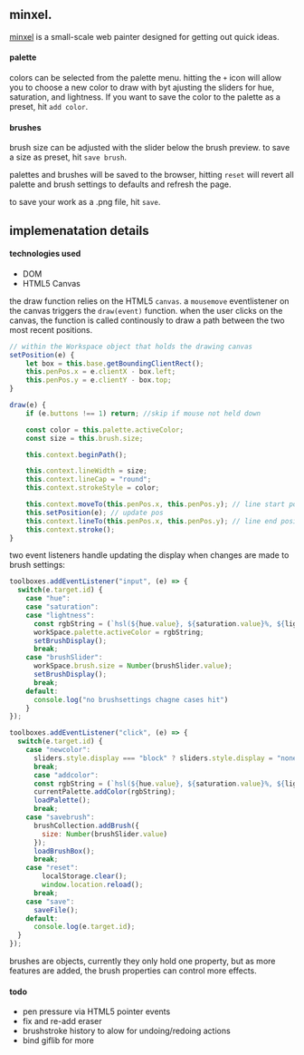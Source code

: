 ## minxel.

[minxel](https://cyan-oj.github.io/minxel_vanilla/) is a small-scale web painter designed for getting out quick ideas.

#### palette
colors can be selected from the palette menu. hitting the `+` icon will allow you to choose a new color to draw with byt ajusting the sliders for hue, saturation, and lightness. If you want to save the color to the palette as a preset, hit `add color`.

#### brushes
brush size can be adjusted with the slider below the brush preview. to save a size as preset, hit `save brush`.

palettes and brushes will be saved to the browser, hitting `reset` will revert all palette and brush settings to defaults and refresh the page.

to save your work as a .png file, hit `save`.

## implemenatation details

#### technologies used
- DOM
- HTML5 Canvas

the draw function relies on the HTML5 `canvas`. a `mousemove` eventlistener on the canvas triggers the `draw(event)` function. when the user clicks on the canvas, the function is called continously to draw a path between the two most recent positions.

```javascript
// within the Workspace object that holds the drawing canvas
setPosition(e) {
	let box = this.base.getBoundingClientRect();
	this.penPos.x = e.clientX - box.left;
	this.penPos.y = e.clientY - box.top;
}

draw(e) {
	if (e.buttons !== 1) return; //skip if mouse not held down

	const color = this.palette.activeColor;
	const size = this.brush.size;

	this.context.beginPath();

	this.context.lineWidth = size;
	this.context.lineCap = "round";
	this.context.strokeStyle = color;

	this.context.moveTo(this.penPos.x, this.penPos.y); // line start position
	this.setPosition(e); // update pos
	this.context.lineTo(this.penPos.x, this.penPos.y); // line end position
	this.context.stroke(); 
}
```
two event listeners handle updating the display when changes are made to brush settings:

```javascript
toolboxes.addEventListener("input", (e) => { 
  switch(e.target.id) {
    case "hue":
    case "saturation":
    case "lightness":
      const rgbString = (`hsl(${hue.value}, ${saturation.value}%, ${lightness.value}%)`)
      workSpace.palette.activeColor = rgbString;
      setBrushDisplay();
      break;
    case "brushSlider":
      workSpace.brush.size = Number(brushSlider.value);
      setBrushDisplay();
      break;
    default:
      console.log("no brushsettings chagne cases hit")
    }
});

toolboxes.addEventListener("click", (e) => {
  switch(e.target.id) {
    case "newcolor":
      sliders.style.display === "block" ? sliders.style.display = "none" : sliders.style.display = "block";
      break;
      case "addcolor":
      const rgbString = (`hsl(${hue.value}, ${saturation.value}%, ${lightness.value}%)`);
      currentPalette.addColor(rgbString);
      loadPalette();
      break;
    case "savebrush":
      brushCollection.addBrush({
        size: Number(brushSlider.value)
      });
      loadBrushBox();
      break;
    case "reset":
        localStorage.clear();
        window.location.reload();
      break;
    case "save":
      saveFile();
    default:
      console.log(e.target.id);
  }
});
```
brushes are objects, currently they only hold one property, but as more features are added, the brush properties can control more effects.


#### todo
- pen pressure via HTML5 pointer events
- fix and re-add eraser
- brushstroke history to alow for undoing/redoing actions
- bind giflib for more 

